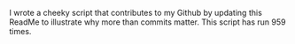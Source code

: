 I wrote a cheeky script that contributes to my Github by updating this ReadMe to illustrate why more than commits matter. This script has run 959 times.